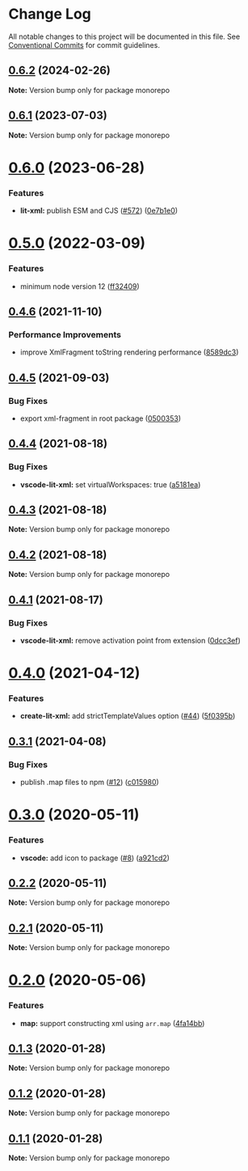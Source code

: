 # Change Log

All notable changes to this project will be documented in this file.
See [Conventional Commits](https://conventionalcommits.org) for commit guidelines.

## [0.6.2](https://github.com/nicojs/lit-xml/compare/v0.6.1...v0.6.2) (2024-02-26)

**Note:** Version bump only for package monorepo

## [0.6.1](https://github.com/nicojs/lit-xml/compare/v0.6.0...v0.6.1) (2023-07-03)

**Note:** Version bump only for package monorepo

# [0.6.0](https://github.com/nicojs/lit-xml/compare/v0.5.0...v0.6.0) (2023-06-28)

### Features

- **lit-xml:** publish ESM and CJS ([#572](https://github.com/nicojs/lit-xml/issues/572)) ([0e7b1e0](https://github.com/nicojs/lit-xml/commit/0e7b1e047282a352803f667c5ce00f0666039df4))

# [0.5.0](https://github.com/nicojs/lit-xml/compare/v0.4.6...v0.5.0) (2022-03-09)

### Features

- minimum node version 12 ([ff32409](https://github.com/nicojs/lit-xml/commit/ff324090384031a6b259f57b5013de327df6ec98))

## [0.4.6](https://github.com/nicojs/lit-xml/compare/v0.4.5...v0.4.6) (2021-11-10)

### Performance Improvements

- improve XmlFragment toString rendering performance ([8589dc3](https://github.com/nicojs/lit-xml/commit/8589dc37ec6770300518c79f5aa8bbf11dd2852b))

## [0.4.5](https://github.com/nicojs/lit-xml/compare/v0.4.4...v0.4.5) (2021-09-03)

### Bug Fixes

- export xml-fragment in root package ([0500353](https://github.com/nicojs/lit-xml/commit/05003530e8d2934bcd8b750ed9517d81c07c0af1))

## [0.4.4](https://github.com/nicojs/lit-xml/compare/v0.4.3...v0.4.4) (2021-08-18)

### Bug Fixes

- **vscode-lit-xml:** set virtualWorkspaces: true ([a5181ea](https://github.com/nicojs/lit-xml/commit/a5181ea0704858ef486c80703915118615de6eef))

## [0.4.3](https://github.com/nicojs/lit-xml/compare/v0.4.2...v0.4.3) (2021-08-18)

**Note:** Version bump only for package monorepo

## [0.4.2](https://github.com/nicojs/lit-xml/compare/v0.4.1...v0.4.2) (2021-08-18)

**Note:** Version bump only for package monorepo

## [0.4.1](https://github.com/nicojs/lit-xml/compare/v0.4.0...v0.4.1) (2021-08-17)

### Bug Fixes

- **vscode-lit-xml:** remove activation point from extension ([0dcc3ef](https://github.com/nicojs/lit-xml/commit/0dcc3ef3804c9cc3f8afd798c0b0ea75aa25ac97))

# [0.4.0](https://github.com/nicojs/lit-xml/compare/v0.3.1...v0.4.0) (2021-04-12)

### Features

- **create-lit-xml:** add strictTemplateValues option ([#44](https://github.com/nicojs/lit-xml/issues/44)) ([5f0395b](https://github.com/nicojs/lit-xml/commit/5f0395b45659ec54c2e46a981fcae616d7c1a629))

## [0.3.1](https://github.com/nicojs/lit-xml/compare/v0.3.0...v0.3.1) (2021-04-08)

### Bug Fixes

- publish .map files to npm ([#12](https://github.com/nicojs/lit-xml/issues/12)) ([c015980](https://github.com/nicojs/lit-xml/commit/c0159809571a1e7cf295ffb3d7d570628b301782))

# [0.3.0](https://github.com/nicojs/lit-xml/compare/v0.2.2...v0.3.0) (2020-05-11)

### Features

- **vscode:** add icon to package ([#8](https://github.com/nicojs/lit-xml/issues/8)) ([a921cd2](https://github.com/nicojs/lit-xml/commit/a921cd2283f452ad766b555209e0daed6712af27))

## [0.2.2](https://github.com/nicojs/lit-xml/compare/v0.2.1...v0.2.2) (2020-05-11)

**Note:** Version bump only for package monorepo

## [0.2.1](https://github.com/nicojs/lit-xml/compare/v0.2.0...v0.2.1) (2020-05-11)

**Note:** Version bump only for package monorepo

# [0.2.0](https://github.com/nicojs/lit-xml/compare/v0.1.3...v0.2.0) (2020-05-06)

### Features

- **map:** support constructing xml using `arr.map` ([4fa14bb](https://github.com/nicojs/lit-xml/commit/4fa14bb46b0847815abd54152ce89f58ee287ac3))

## [0.1.3](https://github.com/nicojs/lit-xml/compare/v0.1.2...v0.1.3) (2020-01-28)

**Note:** Version bump only for package monorepo

## [0.1.2](https://github.com/nicojs/lit-xml/compare/v0.1.1...v0.1.2) (2020-01-28)

**Note:** Version bump only for package monorepo

## [0.1.1](https://github.com/nicojs/lit-xml/compare/v0.1.0...v0.1.1) (2020-01-28)

**Note:** Version bump only for package monorepo
